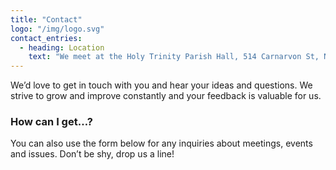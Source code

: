 ```yaml
---
title: "Contact"
logo: "/img/logo.svg"
contact_entries:
  - heading: Location
    text: "We meet at the Holy Trinity Parish Hall, 514 Carnarvon St, New Westminster"
---
```


We’d love to get in touch with you and hear your ideas and
questions. We strive to grow and improve constantly and your feedback
is valuable for us.

<h3 class="f4 b lh-title mb2">How can I get…?</h3>

You can also use the form below for any inquiries about meetings, events and
issues.  Don’t be shy, drop us a line!
